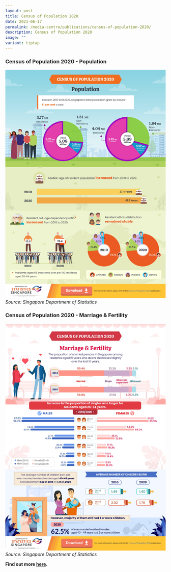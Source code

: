 ```yaml
---
layout: post
title: Census of Population 2020
date: 2021-06-17
permalink: /media-centre/publications/census-of-population-2020/
description: Census of Population 2020
image: ""
variant: tiptap
---
```

### Census of Population 2020 - Population
![Census of Population 2020 - Population](/images/census2020-population.jpg "Census of Population 2020 - Population")  
*Source: Singapore Department of Statistics*  

### Census of Population 2020 - Marriage & Fertility
![Census of Population 2020 - Marriage & Fertility](/images/census2020-marriage-fertility.jpg "Census of Population 2020 - Population")  
*Source: Singapore Department of Statistics*   

**Find out more [here](https://www.singstat.gov.sg/whats-new/visualising-data).**